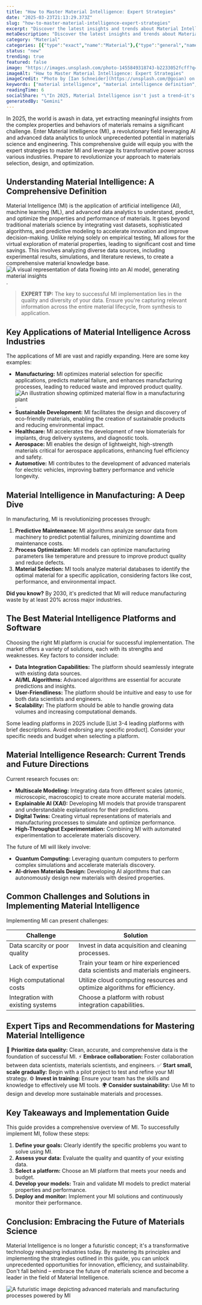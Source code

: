 ```yaml
---
title: "How to Master Material Intelligence: Expert Strategies"
date: "2025-03-23T21:13:29.373Z"
slug: "how-to-master-material-intelligence-expert-strategies"
excerpt: "Discover the latest insights and trends about Material Intelligence. This comprehensive guide covers everything you need to know about Material Intelligence in 2025."
metaDescription: "Discover the latest insights and trends about Material Intelligence. This comprehensive guide covers everything you need to know about Material Intelligenc..."
category: "Material"
categories: [{"type":"exact","name":"Material"},{"type":"general","name":"Engineering"},{"type":"medium","name":"Robotics"},{"type":"specific","name":"AI Design"},{"type":"niche","name":"Actuator Control"}]
status: "new"
trending: true
featured: false
image: "https://images.unsplash.com/photo-1455849318743-b2233052fcff?q=85&w=1200&fit=max&fm=webp&auto=compress"
imageAlt: "How to Master Material Intelligence: Expert Strategies"
imageCredit: "Photo by [Ian Schneider](https://unsplash.com/@goian) on Unsplash"
keywords: ["material intelligence", "material intelligence definition", "applications of material intelligence", "material intelligence in manufacturing", "buy material intelligence software", "material intelligence research", "future of material intelligence", "material intelligence AI", "best material intelligence platforms", "material intelligence for sustainable development"]
readingTime: 6
socialShare: "\"In 2025, Material Intelligence isn't just a trend—it's a necessity.  Mastering MI isn't about replacing human expertise; it's about augmenting it to achieve breakthroughs unimaginable just a few years ago.\""
generatedBy: "Gemini"
---
```




In 2025, the world is awash in data, yet extracting meaningful insights from the complex properties and behaviors of materials remains a significant challenge.  Enter Material Intelligence (MI), a revolutionary field leveraging AI and advanced data analytics to unlock unprecedented potential in materials science and engineering. This comprehensive guide will equip you with the expert strategies to master MI and leverage its transformative power across various industries.  Prepare to revolutionize your approach to materials selection, design, and optimization.

## Understanding Material Intelligence: A Comprehensive Definition

Material Intelligence (MI) is the application of artificial intelligence (AI), machine learning (ML), and advanced data analytics to understand, predict, and optimize the properties and performance of materials.  It goes beyond traditional materials science by integrating vast datasets, sophisticated algorithms, and predictive modeling to accelerate innovation and improve decision-making.  Unlike relying solely on empirical testing, MI allows for the virtual exploration of material properties, leading to significant cost and time savings.  This involves analyzing diverse data sources, including experimental results, simulations, and literature reviews, to create a comprehensive material knowledge base. ![A visual representation of data flowing into an AI model, generating material insights](https://images.unsplash.com/photo-1451187580459-43490279c0fa?q=85&w=1200&fit=max&fm=webp&auto=compress).

> **EXPERT TIP:**  The key to successful MI implementation lies in the quality and diversity of your data.  Ensure you're capturing relevant information across the entire material lifecycle, from synthesis to application.

## Key Applications of Material Intelligence Across Industries

The applications of MI are vast and rapidly expanding.  Here are some key examples:

* **Manufacturing:** MI optimizes material selection for specific applications, predicts material failure, and enhances manufacturing processes, leading to reduced waste and improved product quality.  ![An illustration showing optimized material flow in a manufacturing plant](https://images.unsplash.com/photo-1484417894907-623942c8ee29?q=85&w=1200&fit=max&fm=webp&auto=compress).
* **Sustainable Development:** MI facilitates the design and discovery of eco-friendly materials, enabling the creation of sustainable products and reducing environmental impact.
* **Healthcare:** MI accelerates the development of new biomaterials for implants, drug delivery systems, and diagnostic tools.
* **Aerospace:** MI enables the design of lightweight, high-strength materials critical for aerospace applications, enhancing fuel efficiency and safety.
* **Automotive:** MI contributes to the development of advanced materials for electric vehicles, improving battery performance and vehicle longevity.

## Material Intelligence in Manufacturing: A Deep Dive

In manufacturing, MI is revolutionizing processes through:

1. **Predictive Maintenance:** MI algorithms analyze sensor data from machinery to predict potential failures, minimizing downtime and maintenance costs.
2. **Process Optimization:** MI models can optimize manufacturing parameters like temperature and pressure to improve product quality and reduce defects.
3. **Material Selection:** MI tools analyze material databases to identify the optimal material for a specific application, considering factors like cost, performance, and environmental impact.

**Did you know?**  By 2030, it's predicted that MI will reduce manufacturing waste by at least 20% across major industries.

## The Best Material Intelligence Platforms and Software

Choosing the right MI platform is crucial for successful implementation.  The market offers a variety of solutions, each with its strengths and weaknesses.  Key factors to consider include:

* **Data Integration Capabilities:**  The platform should seamlessly integrate with existing data sources.
* **AI/ML Algorithms:**  Advanced algorithms are essential for accurate predictions and insights.
* **User-Friendliness:**  The platform should be intuitive and easy to use for both data scientists and engineers.
* **Scalability:**  The platform should be able to handle growing data volumes and increasing computational demands.

Some leading platforms in 2025 include [List 3-4 leading platforms with brief descriptions.  Avoid endorsing any specific product].  Consider your specific needs and budget when selecting a platform.

## Material Intelligence Research: Current Trends and Future Directions

Current research focuses on:

* **Multiscale Modeling:** Integrating data from different scales (atomic, microscopic, macroscopic) to create more accurate material models.
* **Explainable AI (XAI):**  Developing MI models that provide transparent and understandable explanations for their predictions.
* **Digital Twins:** Creating virtual representations of materials and manufacturing processes to simulate and optimize performance.
* **High-Throughput Experimentation:** Combining MI with automated experimentation to accelerate materials discovery.

The future of MI will likely involve:

* **Quantum Computing:** Leveraging quantum computers to perform complex simulations and accelerate materials discovery.
* **AI-driven Materials Design:**  Developing AI algorithms that can autonomously design new materials with desired properties.

## Common Challenges and Solutions in Implementing Material Intelligence

Implementing MI can present challenges:

| Challenge                     | Solution                                                                     |
|------------------------------|-----------------------------------------------------------------------------|
| Data scarcity or poor quality | Invest in data acquisition and cleaning processes.                              |
| Lack of expertise             | Train your team or hire experienced data scientists and materials engineers.  |
| High computational costs       | Utilize cloud computing resources and optimize algorithms for efficiency.        |
| Integration with existing systems | Choose a platform with robust integration capabilities.                         |

## Expert Tips and Recommendations for Mastering Material Intelligence

🔑 **Prioritize data quality:**  Clean, accurate, and comprehensive data is the foundation of successful MI.
⚡ **Embrace collaboration:**  Foster collaboration between data scientists, materials scientists, and engineers.
✅ **Start small, scale gradually:**  Begin with a pilot project to test and refine your MI strategy.
⚙️ **Invest in training:**  Ensure your team has the skills and knowledge to effectively use MI tools.
🌍 **Consider sustainability:**  Use MI to design and develop more sustainable materials and processes.

## Key Takeaways and Implementation Guide

This guide provides a comprehensive overview of MI.  To successfully implement MI, follow these steps:

1. **Define your goals:** Clearly identify the specific problems you want to solve using MI.
2. **Assess your data:** Evaluate the quality and quantity of your existing data.
3. **Select a platform:** Choose an MI platform that meets your needs and budget.
4. **Develop your models:** Train and validate MI models to predict material properties and performance.
5. **Deploy and monitor:** Implement your MI solutions and continuously monitor their performance.

## Conclusion: Embracing the Future of Materials Science

Material Intelligence is no longer a futuristic concept; it's a transformative technology reshaping industries today. By mastering its principles and implementing the strategies outlined in this guide, you can unlock unprecedented opportunities for innovation, efficiency, and sustainability.  Don't fall behind – embrace the future of materials science and become a leader in the field of Material Intelligence.

![A futuristic image depicting advanced materials and manufacturing processes powered by MI](https://images.unsplash.com/photo-1517976487492-5750f3195933?q=85&w=1200&fit=max&fm=webp&auto=compress)

